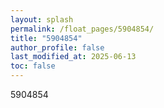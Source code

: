 ```yaml
---
layout: splash
permalink: /float_pages/5904854/
title: "5904854"
author_profile: false
last_modified_at: 2025-06-13
toc: false
---
```

 
5904854
